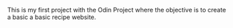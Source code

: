 This is my first project with the Odin Project where the objective is to create a basic a basic recipe website.